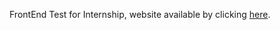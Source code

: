 FrontEnd Test for Internship, website available by clicking [here](https://jonathancaspar.github.io/PloggFrontEndTest/).
